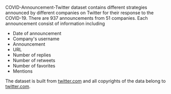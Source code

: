 COVID-Announcement-Twitter dataset contains different strategies announced by different companies on Twitter for their response to the COVID-19. There are 937 announcements from 51 companies. Each announcement consist of information including

 - Date of announcement
 - Company's username
 - Announcement
 - URL
 - Number of replies
 - Number of retweets
 - Number of favorites
 - Mentions

The dataset is built from [twitter.com](https://twitter.com/) and all copyrights of the data belong to [twitter.com](https://twitter.com/).
